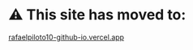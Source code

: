 # ⚠  This site has moved to:

[rafaelpiloto10-github-io.vercel.app](https://rafaelpiloto10-github-io.vercel.app)

